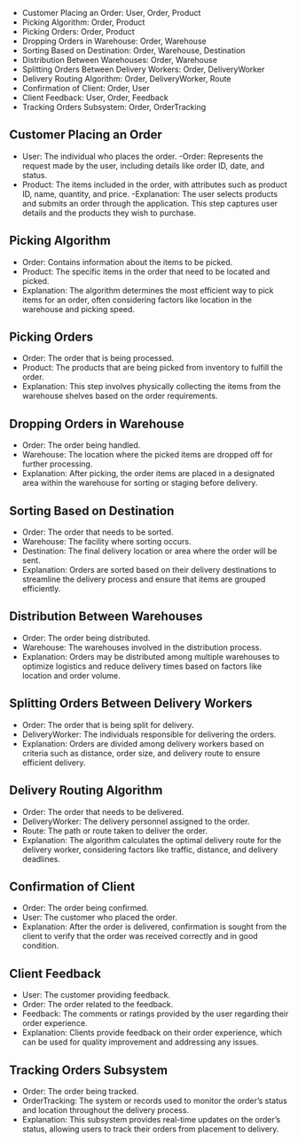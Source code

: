 - Customer Placing an Order: User, Order, Product
- Picking Algorithm: Order, Product
- Picking Orders: Order, Product
- Dropping Orders in Warehouse: Order, Warehouse
- Sorting Based on Destination: Order, Warehouse, Destination
- Distribution Between Warehouses: Order, Warehouse
- Splitting Orders Between Delivery Workers: Order, DeliveryWorker
- Delivery Routing Algorithm: Order, DeliveryWorker, Route
- Confirmation of Client: Order, User
- Client Feedback: User, Order, Feedback
- Tracking Orders Subsystem: Order, OrderTracking
  
## Customer Placing an Order

- User: The individual who places the order.
-Order: Represents the request made by the user, including details like order ID, date, and status.
- Product: The items included in the order, with attributes such as product ID, name, quantity, and price.
-Explanation: The user selects products and submits an order through the application. This step captures user details and the products they wish to purchase.

## Picking Algorithm

- Order: Contains information about the items to be picked.
- Product: The specific items in the order that need to be located and picked.
- Explanation: The algorithm determines the most efficient way to pick items for an order, often considering factors like location in the warehouse and picking speed.

## Picking Orders

- Order: The order that is being processed.
- Product: The products that are being picked from inventory to fulfill the order.
- Explanation: This step involves physically collecting the items from the warehouse shelves based on the order requirements.

## Dropping Orders in Warehouse

- Order: The order being handled.
- Warehouse: The location where the picked items are dropped off for further processing.
- Explanation: After picking, the order items are placed in a designated area within the warehouse for sorting or staging before delivery.

## Sorting Based on Destination

- Order: The order that needs to be sorted.
- Warehouse: The facility where sorting occurs.
- Destination: The final delivery location or area where the order will be sent.
- Explanation: Orders are sorted based on their delivery destinations to streamline the delivery process and ensure that items are grouped efficiently.

## Distribution Between Warehouses

- Order: The order being distributed.
- Warehouse: The warehouses involved in the distribution process.
- Explanation: Orders may be distributed among multiple warehouses to optimize logistics and reduce delivery times based on factors like location and order volume.

## Splitting Orders Between Delivery Workers

- Order: The order that is being split for delivery.
- DeliveryWorker: The individuals responsible for delivering the orders.
- Explanation: Orders are divided among delivery workers based on criteria such as distance, order size, and delivery route to ensure efficient delivery.

## Delivery Routing Algorithm

- Order: The order that needs to be delivered.
- DeliveryWorker: The delivery personnel assigned to the order.
- Route: The path or route taken to deliver the order.
- Explanation: The algorithm calculates the optimal delivery route for the delivery worker, considering factors like traffic, distance, and delivery deadlines.

## Confirmation of Client

- Order: The order being confirmed.
- User: The customer who placed the order.
- Explanation: After the order is delivered, confirmation is sought from the client to verify that the order was received correctly and in good condition.

## Client Feedback

- User: The customer providing feedback.
- Order: The order related to the feedback.
- Feedback: The comments or ratings provided by the user regarding their order experience.
- Explanation: Clients provide feedback on their order experience, which can be used for quality improvement and addressing any issues.

## Tracking Orders Subsystem

- Order: The order being tracked.
- OrderTracking: The system or records used to monitor the order’s status and location throughout the delivery process.
- Explanation: This subsystem provides real-time updates on the order’s status, allowing users to track their orders from placement to delivery.
